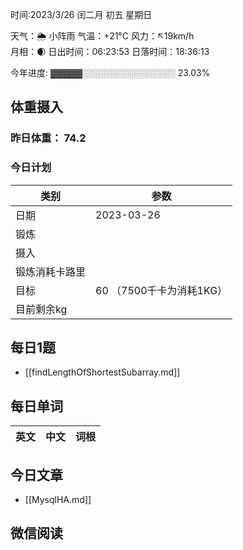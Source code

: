 

时间:2023/3/26 闰二月 初五 星期日

天气：🌦   小阵雨 气温：+21°C 风力：↖19km/h  
月相：🌒 日出时间：06:23:53 日落时间：18:36:13

今年进度: ▓▓▓▓▓░░░░░░░░░░░░░░░ 23.03%

## 体重摄入

### 昨日体重： 74.2
### 今日计划
| 类别           | 参数                    |
| -------------- | ----------------------- |
| 日期           | 2023-03-26               |
| 锻炼           |               |
| 摄入           |  |
| 锻炼消耗卡路里 | |
| 目标           | 60      （7500千卡为消耗1KG）                |
| 目前剩余kg               |                          |



## 每日1题

- [[findLengthOfShortestSubarray.md]]


## 每日单词

| 英文       | 中文       |词根|
| ---------- | ---------- | ---|


## 今日文章

- [[MysqlHA.md]]

## 微信阅读

<!-- start of weread -->


<!-- end of weread -->
